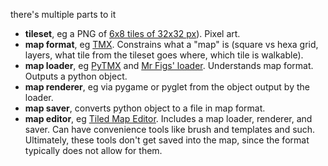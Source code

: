 
there's multiple parts to it
- **tileset**, eg a PNG of [6x8 tiles of 32x32 px](https://opengameart.org/content/terrain-transitions)). Pixel art.
- **map format**, eg [TMX](http://doc.mapeditor.org/en/latest/reference/tmx-map-format/). Constrains what a "map" is (square vs hexa grid, layers, what tile from the tileset goes where, which tile is walkable).
- **map loader**, eg [PyTMX](https://github.com/bitcraft/PyTMX) and [Mr Figs' loader](https://github.com/joereynolds/Mr-Figs/blob/master/src/level_editor.py). Understands map format. Outputs a python object.
- **map renderer**, eg via pygame or pyglet from the object output by the loader.
- **map saver**, converts python object to a file in map format.
- **map editor**, eg [Tiled Map Editor](http://www.mapeditor.org/). Includes a map loader, renderer, and saver. Can have convenience tools like brush and templates and such. Ultimately, these tools don't get saved into the map, since the format typically does not allow for them.

